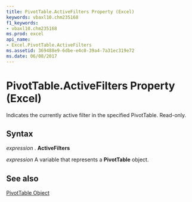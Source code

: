 ```yaml
---
title: PivotTable.ActiveFilters Property (Excel)
keywords: vbaxl10.chm235168
f1_keywords:
- vbaxl10.chm235168
ms.prod: excel
api_name:
- Excel.PivotTable.ActiveFilters
ms.assetid: 369488e9-6dbe-e4c0-39a4-7a31ec319e72
ms.date: 06/08/2017
---
```



# PivotTable.ActiveFilters Property (Excel)

Indicates the currently active filter in the specified PivotTable. Read-only.


## Syntax

 _expression_ . **ActiveFilters**

 _expression_ A variable that represents a **PivotTable** object.


## See also


[PivotTable Object](Excel.PivotTable.md)

